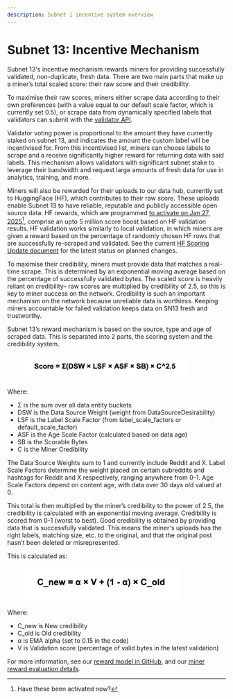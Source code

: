 ```yaml
---
description: Subnet 1 incentive system overview
---
```


# Subnet 13: Incentive Mechanism

Subnet 13's incentive mechanism rewards miners for providing successfully validated, non-duplicate, fresh data. There are two main parts that make up a miner’s total scaled score: their raw score and their credibility.&#x20;

To maximise their raw scores, miners either scrape data according to their own preferences (with a value equal to our default scale factor, which is currently set 0.5), or scrape data from dynamically specified labels that validators can submit with the [validator API](https://github.com/macrocosm-os/data-universe/tree/main/vali_utils/api).&#x20;

Validator voting power is proportional to the amount they have currently staked on subnet 13, and indicates the amount the custom label will be incentivised for. From this incentivised list, miners can choose labels to scrape and a receive significantly higher reward for returning data with said labels. This mechanism allows validators with significant subnet stake to leverage their bandwidth and request large amounts of fresh data for use in analytics, training, and more.&#x20;

Miners will also be rewarded for their uploads to our data hub, currently set to HuggingFace (HF), which contributes to their raw score. These uploads enable Subnet 13 to have reliable, reputable and publicly accessible open source data. HF rewards, which are programmed [to activate on Jan 27, 2025](#user-content-fn-1)[^1], comprise an upto 5 million score boost based on HF validation results. HF validation works similarly to local validation, in which miners are given a reward based on the percentage of randomly chosen HF rows that are successfully re-scraped and validated. See the current [HF Scoring Update document](https://docs.google.com/document/d/1NzQy0DTuDsh2u_TgVhN_Qb2XXShROXKk9yp1c7cius8/edit?tab=t.0) for the latest status on planned changes.&#x20;

To maximise their credibility, miners must provide data that matches a real-time scrape. This is determined by an exponential moving average based on the percentage of successfully validated bytes. The scaled score is heavily reliant on credibility– raw scores are multiplied by credibility of 2.5, so this is key to miner success on the network. Credibility is such an important mechanism on the network because unreliable data is worthless. Keeping miners accountable for failed validation keeps data on SN13 fresh and trustworthy.&#x20;

Subnet 13’s reward mechanism is based on the source, type and age of scraped data. This is separated into 2 parts, the scoring system and the credibility system.

<figure><img src="../../.gitbook/assets/Screenshot 2025-03-05 at 17.29.15.png" alt="" width="375"><figcaption></figcaption></figure>

Where:

* Σ is the sum over all data entity buckets
* DSW is the Data Source Weight (weight from DataSourceDesirability)
* LSF is the Label Scale Factor (from label\_scale\_factors or default\_scale\_factor)
* ASF is the Age Scale Factor (calculated based on data age)
* SB is the Scorable Bytes
* C is the Miner Credibility

The Data Source Weights sum to 1 and currently include Reddit and X. Label Scale Factors determine the weight placed on certain subreddits and hashtags for Reddit and X respectively, ranging anywhere from 0-1. Age Scale Factors depend on content age, with data over 30 days old valued at 0.

This total is then multiplied by the miner’s credibility to the power of 2.5, the credibility is calculated with an exponential moving average. Credibility is scored from 0-1 (worst to best). Good credibility is obtained by providing data that is successfully validated. This means the miner's uploads has the right labels, matching size, etc. to the original, and that the original post hasn’t been deleted or misrepresented.

This is calculated as:

<figure><img src="../../.gitbook/assets/Screenshot 2025-03-05 at 17.29.21.png" alt="" width="360"><figcaption></figcaption></figure>

Where:

* C\_new is New credibility
* C\_old is Old credibility
* α is EMA alpha (set to 0.15 in the code)
* V is Validation score (percentage of valid bytes in the latest validation)

For more information, see our [reward model in GitHub](https://github.com/macrocosm-os/data-universe/tree/main/rewards), and our [miner reward evaluation details](https://github.com/macrocosm-os/data-universe/blob/main/rewards/miner_scorer.py#L131).

[^1]: Have these been activated now?
